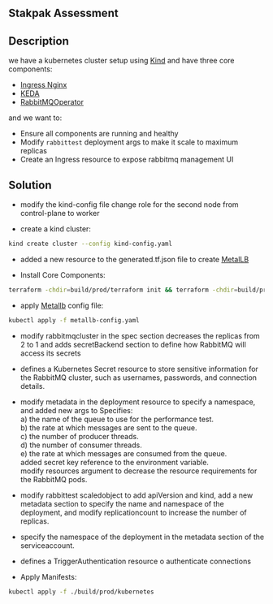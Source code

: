 ## Stakpak Assessment 

## Description
we have a kubernetes cluster setup using [Kind](https://kind.sigs.k8s.io/) and have three core components:
- [Ingress Nginx](https://kubernetes.github.io/ingress-nginx/)
- [KEDA](https://keda.sh/)
- [RabbitMQOperator](https://www.rabbitmq.com/kubernetes/operator/operator-overview)

and we want to:

- Ensure all components are running and healthy
- Modify `rabbittest` deployment args to make it scale to maximum replicas
- Create an Ingress resource to expose rabbitmq management UI 

## Solution

- modify the kind-config file change role for the second node from control-plane to worker 

- create a kind cluster:
```bash
kind create cluster --config kind-config.yaml
```

- added a new resource to the generated.tf.json file to create [MetalLB](https://kind.sigs.k8s.io/docs/user/loadbalancer/)  

-  Install Core Components: 
```bash
terraform -chdir=build/prod/terraform init && terraform -chdir=build/prod/terraform apply
``` 

- apply [Metallb](https://kind.sigs.k8s.io/docs/user/loadbalancer/) config file:

```bash
kubectl apply -f metallb-config.yaml
```

-  modify rabbitmqcluster in the spec section decreases the replicas from 2 to 1 and adds secretBackend section to define how RabbitMQ will access its secrets

- defines a Kubernetes Secret resource to store sensitive information for the RabbitMQ cluster, such as usernames, passwords, and connection details. 

- modify metadata in the deployment resource to specify a namespace, and added new args to Specifies:  
a) the name of the queue to use for the performance test.  
b) the rate at which messages are sent to the queue.  
c) the number of producer threads.  
d) the number of consumer threads.  
e) the rate at which messages are consumed from the queue.    
added secret key reference to the environment variable.   
modify resources argument to decrease the resource requirements for the RabbitMQ pods.    



- modify rabbittest scaledobject to add apiVersion and kind, add a new metadata section to specify the name and namespace of the deployment, and modify replicationcount to increase the number of replicas.

- specify the namespace of the deployment in the metadata section of the serviceaccount.

- defines a TriggerAuthentication resource o authenticate connections

- Apply Manifests:
```bash
kubectl apply -f ./build/prod/kubernetes
```


